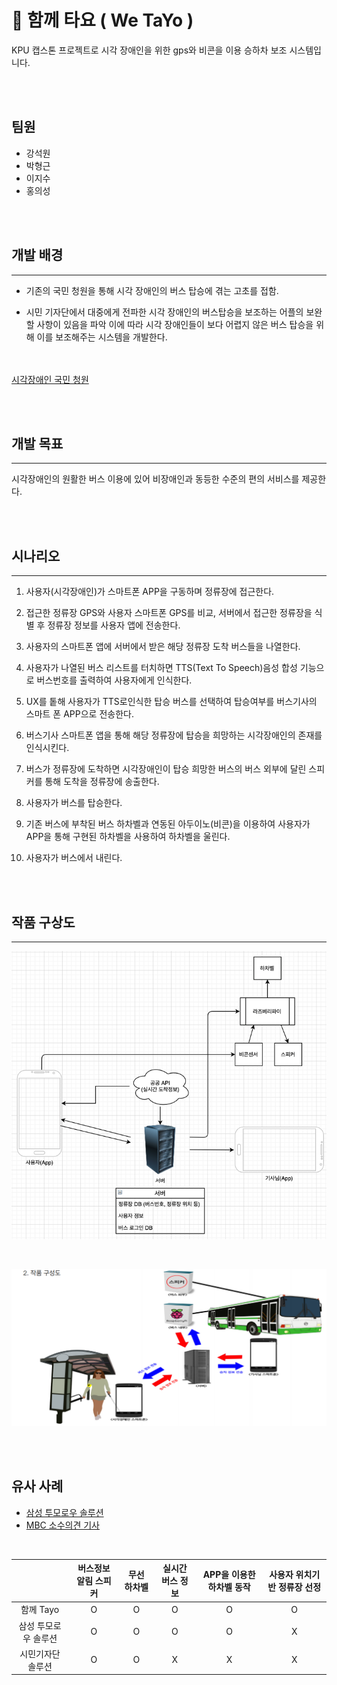 # 🚌 함께 타요 ( We TaYo )

KPU 캡스톤 프로젝트로 시각 장애인을 위한 gps와 비콘을 이용
승하차 보조 시스템입니다.

<br><br>

## 팀원

- 강석원
- 박형근
- 이지수
- 홍의성

<br><br>

## 개발 배경

---

- 기존의 국민 청원을 통해 시각 장애인의 버스 탑승에 겪는 고초를 접함.

- 시민 기자단에서 대중에게 전파한 시각 장애인의 버스탑승을 보조하는 어플의 보완할 사항이 있음을 파악
  이에 따라 시각 장애인들이 보다 어렵지 않은 버스 탑승을 위해 이를 보조해주는 시스템을 개발한다.

<br><br>[시각장애인 국민 청원](https://www1.president.go.kr/petitions/583770)

<br><br>

## 개발 목표

---

시각장애인의 원활한 버스 이용에 있어 비장애인과 동등한 수준의 편의 서비스를 제공한다.

<br><br>

## 시나리오

---

1. 사용자(시각장애인)가 스마트폰 APP을 구동하며 정류장에 접근한다.

2. 접근한 정류장 GPS와 사용자 스마트폰 GPS를 비교, 서버에서 접근한 정류장을 식별 후 정류장 정보를 사용자 앱에 전송한다.
3. 사용자의 스마트폰 앱에 서버에서 받은 해당 정류장 도착 버스들을 나열한다.
4. 사용자가 나열된 버스 리스트를 터치하면 TTS(Text To Speech)음성 합성 기능으로 버스번호를 출력하여 사용자에게 인식한다.
5. UX를 톹해 사용자가 TTS로인식한 탑승 버스를 선택하여 탑승여부를 버스기사의 스마트 폰 APP으로 전송한다.
6. 버스기사 스마트폰 앱을 통해 해당 정류장에 탑승을 희망하는 시각장애인의 존재를 인식시킨다.
7. 버스가 정류장에 도착하면 시각장애인이 탑승 희망한 버스의 버스 외부에 달린 스피커를 통해 도착을 정류장에 송출한다.
8. 사용자가 버스를 탑승한다.
9. 기존 버스에 부착된 버스 하차벨과 연동된 아두이노(비콘)을 이용하여 사용자가 APP을 통해 구현된 하차벨을 사용하여 하차벨을 울린다.
10. 사용자가 버스에서 내린다.

<br><br>

## 작품 구상도

---

![시스템 구상도](/image/시스템구상도.png)

<br>

![작품 구상도](/image/작품구상도.PNG)

<br><br>

## 유사 사례

- [삼성 투모로우 솔루션](https://www.youtube.com/watch?v=gqGAf2EaIBs)
- [MBC 소수의견 기사](https://www.youtube.com/watch?v=saoX-lR-iJ0)

<br>

|                      | 버스정보 알림 스피커 | 무선 하차벨 | 실시간 버스 정보 | APP을 이용한 하차벨 동작 | 사용자 위치기반 정류장 선정 |
| :------------------: | :------------------: | :---------: | :--------------: | :----------------------: | :-------------------------: |
|      함께 Tayo       |          O           |      O      |        O         |            O             |              O              |
| 삼성 투모로우 솔루션 |          O           |      O      |        O         |            O             |              X              |
|  시민기자단 솔루션   |          O           |      O      |        X         |            X             |              X              |
